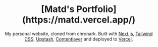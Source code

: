 <div align="center">
    <h1 align="center">[Matd's Portfolio](https://matd.vercel.app/)</h1>

My personal website, cloned from chronark. Built with [Next.js](https://nextjs.org/), [Tailwind CSS](https://tailwindcss.com/), [Upstash](https://upstash.com?ref=chronark.com), [Contentlayer](https://www.contentlayer.dev/) and deployed to [Vercel](https://vercel.com/).

</div>

<br/>

